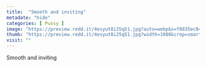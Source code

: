 ```yaml
---
title:  "Smooth and inviting"
metadate: "hide"
categories: [ Pussy ]
image: "https://preview.redd.it/4esyut8i25q51.jpg?auto=webp&s=f8835ec84531e1703193746f1515f02f7927ec33"
thumb: "https://preview.redd.it/4esyut8i25q51.jpg?width=1080&crop=smart&auto=webp&s=f05c87db3da9c166d3cb9b5fbbfe2e300e68b7c7"
visit: ""
---
```

Smooth and inviting
